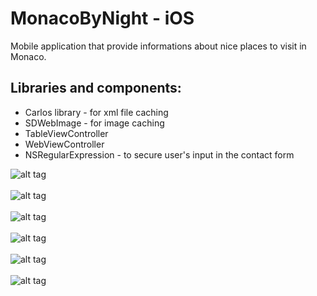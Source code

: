 <h1> MonacoByNight - iOS 
</h1>
<p>Mobile application that provide informations about nice places to visit in Monaco. </p> 

<h2>Libraries and components:</h2>

<ul>
<li>Carlos library - for xml file caching</li>
<li>SDWebImage - for image caching</li>
<li>TableViewController</li>
<li>WebViewController</li>
<li>NSRegularExpression - to secure user's input in the contact form </li>
</ul>

![alt tag](https://github.com/sofianeOuafir/monaco-by-night/blob/master/1.png?raw=true)
<br>
<br>
![alt tag](https://github.com/sofianeOuafir/monaco-by-night/blob/master/2.png?raw=true)
<br>
<br>
![alt tag](https://github.com/sofianeOuafir/monaco-by-night/blob/master/3.png?raw=true)
<br>
<br>
![alt tag](https://github.com/sofianeOuafir/monaco-by-night/blob/master/4.png?raw=true)
<br>
<br>
![alt tag](https://github.com/sofianeOuafir/monaco-by-night/blob/master/5.png?raw=true)
<br>
<br>
![alt tag](https://github.com/sofianeOuafir/monaco-by-night/blob/master/6.png?raw=true)





